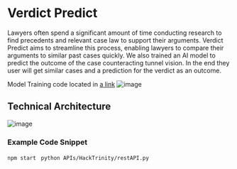 # Verdict Predict #
Lawyers often spend a significant amount of time conducting research to find precedents and relevant case law to support their arguments. Verdict Predict aims to streamline this process, enabling lawyers to compare their arguments to similar past cases quickly. We also trained an AI model to predict the outcome of the case counteracting tunnel vision. In the end they user will get similar cases and a prediction for the verdict as an outcome.

Model Training code located in 
[a link](https://github.com/SamManoli975/HackTrinity/tree/main/APIs/HackTrinity)
![image](https://github.com/user-attachments/assets/d3723250-92f7-4a40-b8ff-06be985e497e)

## Technical Architecture ##
![image](https://github.com/user-attachments/assets/9f9594ed-eddb-4443-bc89-7fc3c85d3c35)



### Example Code Snippet
```npm start ```
```python APIs/HackTrinity/restAPI.py  ```
